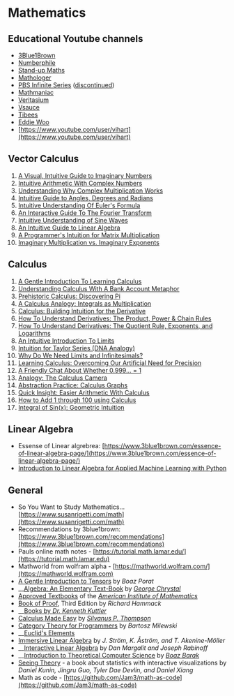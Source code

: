 # Mathematics

## Educational Youtube channels

* [3Blue1Brown](https://www.youtube.com/channel/UCYO\_jab\_esuFRV4b17AJtAw)
* [Numberphile](https://www.youtube.com/user/numberphile/featured)
* [Stand-up Maths](https://www.youtube.com/user/standupmaths)
* [Mathologer](https://www.youtube.com/c/Mathologer)
* [PBS Infinite Series](https://www.youtube.com/c/pbsinfiniteseries/featured) ([discontinued](https://www.youtube.com/watch?v=UIwnCoqx91Q))
* [Mathmaniac](https://www.youtube.com/channel/UCrlZs71h3mTR45FgQNINfrg)
* [Veritasium](https://www.youtube.com/c/veritasium/featured)
* [Vsauce](https://www.youtube.com/channel/UC6nSFpj9HTCZ5t-N3Rm3-HA)
* [Tibees](https://www.youtube.com/user/tibees/featured)
* [Eddie Woo](https://youtube.com/c/misterwootube)
* [https://www.youtube.com/user/vihart](https://www.youtube.com/user/vihart)

## Vector Calculus

1. [A Visual, Intuitive Guide to Imaginary Numbers](https://betterexplained.com/articles/a-visual-intuitive-guide-to-imaginary-numbers/)
2. [Intuitive Arithmetic With Complex Numbers](https://betterexplained.com/articles/intuitive-arithmetic-with-complex-numbers/)
3. [Understanding Why Complex Multiplication Works](https://betterexplained.com/articles/understanding-why-complex-multiplication-works/)
4. [Intuitive Guide to Angles, Degrees and Radians](https://betterexplained.com/articles/intuitive-guide-to-angles-degrees-and-radians/)
5. [Intuitive Understanding Of Euler's Formula](https://betterexplained.com/articles/intuitive-understanding-of-eulers-formula/)
6. [An Interactive Guide To The Fourier Transform](https://betterexplained.com/articles/an-interactive-guide-to-the-fourier-transform/)
7. [Intuitive Understanding of Sine Waves](https://betterexplained.com/articles/intuitive-understanding-of-sine-waves/)
8. [An Intuitive Guide to Linear Algebra](https://betterexplained.com/articles/linear-algebra-guide/)
9. [A Programmer's Intuition for Matrix Multiplication](https://betterexplained.com/articles/matrix-multiplication/)
10. [Imaginary Multiplication vs. Imaginary Exponents](https://betterexplained.com/articles/imaginary-multiplication-exponents/)

## Calculus

1. [A Gentle Introduction To Learning Calculus](https://betterexplained.com/articles/a-gentle-introduction-to-learning-calculus/)
2. [Understanding Calculus With A Bank Account Metaphor](https://betterexplained.com/articles/understanding-calculus-with-a-bank-account-metaphor/)
3. [Prehistoric Calculus: Discovering Pi](https://betterexplained.com/articles/prehistoric-calculus-discovering-pi/)
4. [A Calculus Analogy: Integrals as Multiplication](https://betterexplained.com/articles/a-calculus-analogy-integrals-as-multiplication/)
5. [Calculus: Building Intuition for the Derivative](https://betterexplained.com/articles/calculus-building-intuition-for-the-derivative/)
6. [How To Understand Derivatives: The Product, Power & Chain Rules](https://betterexplained.com/articles/derivatives-product-power-chain/)
7. [How To Understand Derivatives: The Quotient Rule, Exponents, and Logarithms](https://betterexplained.com/articles/how-to-understand-derivatives-the-quotient-rule-exponents-and-logarithms/)
8. [An Intuitive Introduction To Limits](https://betterexplained.com/articles/an-intuitive-introduction-to-limits/)
9. [Intuition for Taylor Series (DNA Analogy)](https://betterexplained.com/articles/taylor-series/)
10. [Why Do We Need Limits and Infinitesimals?](https://betterexplained.com/articles/why-do-we-need-limits-and-infinitesimals/)
11. [Learning Calculus: Overcoming Our Artificial Need for Precision](https://betterexplained.com/articles/learning-calculus-overcoming-our-artifical-need-for-precision/)
12. [A Friendly Chat About Whether 0.999... = 1](https://betterexplained.com/articles/a-friendly-chat-about-whether-0-999-1/)
13. [Analogy: The Calculus Camera](https://betterexplained.com/articles/analogy-calculus-camera/)
14. [Abstraction Practice: Calculus Graphs](https://betterexplained.com/articles/abstraction-practice-calculus-graphs/)
15. [Quick Insight: Easier Arithmetic With Calculus](https://betterexplained.com/articles/calculus-arithmetic/)
16. [How to Add 1 through 100 using Calculus](https://betterexplained.com/articles/how-to-add-1-to-100-using-calculus/)
17. [Integral of Sin(x): Geometric Intuition](https://betterexplained.com/articles/integral-sinx/)

## Linear Algebra

* Essense of Linear algrebrea: [https://www.3blue1brown.com/essence-of-linear-algebra-page/](https://www.3blue1brown.com/essence-of-linear-algebra-page/)
* [Introduction to Linear Algebra for Applied Machine Learning with Python](https://pabloinsente.github.io/intro-linear-algebra)

## General

* So You Want to Study Mathematics… [https://www.susanrigetti.com/math](https://www.susanrigetti.com/math)
* Recommendations by 3blue1brown: [https://www.3blue1brown.com/recommendations](https://www.3blue1brown.com/recommendations)
* Pauls online math notes - [https://tutorial.math.lamar.edu/](https://tutorial.math.lamar.edu)
* Mathworld from wolfram alpha - [https://mathworld.wolfram.com/](https://mathworld.wolfram.com)
* [A Gentle Introduction to Tensors](https://www.ese.wustl.edu/\~nehorai/Porat\_A\_Gentle\_Introduction\_to\_Tensors\_2014.pdf) by _Boaz Porat_
* __[Algebra: An Elementary Text-Book](http://onlinebooks.library.upenn.edu/webbin/book/lookupid?key=olbp36404) by [_George Chrystal_](https://en.wikipedia.org/wiki/George\_Chrystal)
* [Approved Textbooks](https://aimath.org/textbooks/approved-textbooks) of the [_American Institute of Mathematics_](https://aimath.org)
* [Book of Proof](https://www.people.vcu.edu/\~rhammack/BookOfProof), Third Edition by _Richard Hammack_
* __[Books by _Dr. Kenneth Kuttler_](https://klkuttler.com)
* [Calculus Made Easy](http://calculusmadeeasy.org) by [_Silvanus P. Thompson_](https://en.wikipedia.org/wiki/Silvanus\_P.\_Thompson)
* [Category Theory for Programmers](https://bartoszmilewski.com/2014/10/28/category-theory-for-programmers-the-preface) by _Bartosz Milewski_
* __[Euclid's Elements](https://mathcs.clarku.edu/\~djoyce/java/elements/toc.html)
* [Immersive Linear Algebra](http://immersivemath.com/ila/index.html) by _J. Ström, K. Åström, and T. Akenine-Möller_
* __[Interactive Linear Algebra](http://textbooks.math.gatech.edu/ila) by _Dan Margalit and Joseph Rabinoff_
* __[Introduction to Theoretical Computer Science](https://introtcs.org) by [_Boaz Barak_](https://en.wikipedia.org/wiki/Boaz\_Barak)
* [Seeing Theory](https://seeing-theory.brown.edu) - a book about statistics with interactive visualizations by _Daniel Kunin, Jingru Guo, Tyler Dae Devlin, and Daniel Xiang_
* Math as code - [https://github.com/Jam3/math-as-code](https://github.com/Jam3/math-as-code)
